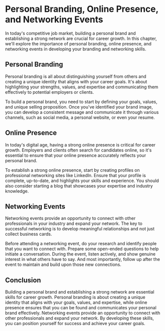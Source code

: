 Personal Branding, Online Presence, and Networking Events
====================================================================================================

In today's competitive job market, building a personal brand and establishing a strong network are crucial for career growth. In this chapter, we'll explore the importance of personal branding, online presence, and networking events in developing your branding and networking skills.

Personal Branding
-----------------

Personal branding is all about distinguishing yourself from others and creating a unique identity that aligns with your career goals. It's about highlighting your strengths, values, and expertise and communicating them effectively to potential employers or clients.

To build a personal brand, you need to start by defining your goals, values, and unique selling proposition. Once you've identified your brand image, you can develop a consistent message and communicate it through various channels, such as social media, a personal website, or even your resume.

Online Presence
---------------

In today's digital age, having a strong online presence is critical for career growth. Employers and clients often search for candidates online, so it's essential to ensure that your online presence accurately reflects your personal brand.

To establish a strong online presence, start by creating profiles on professional networking sites like LinkedIn. Ensure that your profile is complete, up-to-date, and highlights your skills and experience. You should also consider starting a blog that showcases your expertise and industry knowledge.

Networking Events
-----------------

Networking events provide an opportunity to connect with other professionals in your industry and expand your network. The key to successful networking is to develop meaningful relationships and not just collect business cards.

Before attending a networking event, do your research and identify people that you want to connect with. Prepare some open-ended questions to help initiate a conversation. During the event, listen actively, and show genuine interest in what others have to say. And most importantly, follow up after the event to maintain and build upon those new connections.

Conclusion
----------

Building a personal brand and establishing a strong network are essential skills for career growth. Personal branding is about creating a unique identity that aligns with your goals, values, and expertise, while online presence ensures that you can be found and communicates your personal brand effectively. Networking events provide an opportunity to connect with other professionals and expand your network. By developing these skills, you can position yourself for success and achieve your career goals.
